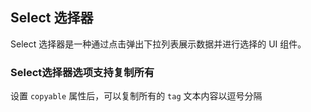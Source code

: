 <div class="demo-header">
<p class="overviewicon">
  <span class="wapi-form-dropdown"/>
</p>

## Select 选择器

<nova-uxlink widget-name="Dropdown"></nova-uxlink>

Select 选择器是一种通过点击弹出下拉列表展示数据并进行选择的 UI 组件。
</div>

### Select选择器选项支持复制所有

设置 `copyable` 属性后，可以复制所有的 `tag` 文本内容以逗号分隔

<nova-demo-view link="select/tag-copy-all"></nova-demo-view>

<br>
